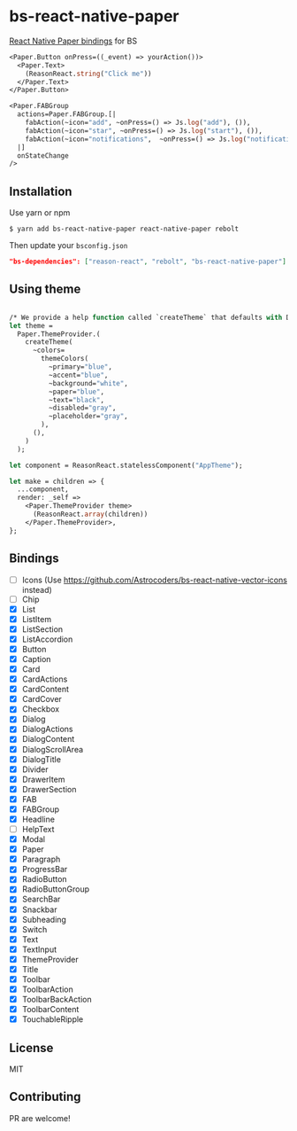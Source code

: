 # bs-react-native-paper

[React Native Paper bindings](https://github.com/callstack/react-native-paper) for BS

```ocaml
<Paper.Button onPress=((_event) => yourAction())>
  <Paper.Text>
    (ReasonReact.string("Click me"))
  </Paper.Text>
</Paper.Button>
```

```ocaml
<Paper.FABGroup
  actions=Paper.FABGroup.[|
    fabAction(~icon="add", ~onPress=() => Js.log("add"), ()),
    fabAction(~icon="star", ~onPress=() => Js.log("start"), ()),
    fabAction(~icon="notifications",  ~onPress=() => Js.log("notifications"), ()),
  |]
  onStateChange
/>
```

## Installation

Use yarn or npm

```
$ yarn add bs-react-native-paper react-native-paper rebolt
```

Then update your `bsconfig.json`

```json
"bs-dependencies": ["reason-react", "rebolt", "bs-react-native-paper"]
```

## Using theme
```ocaml

/* We provide a help function called `createTheme` that defaults with DefaultTheme */
let theme =
  Paper.ThemeProvider.(
    createTheme(
      ~colors=
        themeColors(
          ~primary="blue",
          ~accent="blue",
          ~background="white",
          ~paper="blue",
          ~text="black",
          ~disabled="gray",
          ~placeholder="gray",
        ),
      (),
    )
  );

let component = ReasonReact.statelessComponent("AppTheme");

let make = children => {
  ...component,
  render: _self =>
    <Paper.ThemeProvider theme>
      (ReasonReact.array(children))
    </Paper.ThemeProvider>,
};
```

## Bindings
- [ ] Icons (Use https://github.com/Astrocoders/bs-react-native-vector-icons instead)
- [ ] Chip
- [x] List
- [x] ListItem
- [x] ListSection
- [x] ListAccordion
- [x] Button
- [x] Caption
- [x] Card
- [x] CardActions
- [x] CardContent
- [x] CardCover
- [x] Checkbox
- [x] Dialog
- [x] DialogActions
- [x] DialogContent
- [x] DialogScrollArea
- [x] DialogTitle
- [x] Divider
- [x] DrawerItem
- [x] DrawerSection
- [x] FAB
- [x] FABGroup
- [x] Headline
- [ ] HelpText
- [x] Modal
- [x] Paper
- [x] Paragraph
- [x] ProgressBar
- [x] RadioButton
- [x] RadioButtonGroup
- [x] SearchBar
- [x] Snackbar
- [x] Subheading
- [x] Switch
- [x] Text
- [x] TextInput
- [x] ThemeProvider
- [x] Title
- [x] Toolbar
- [x] ToolbarAction
- [x] ToolbarBackAction
- [x] ToolbarContent
- [x] TouchableRipple

## License

MIT

## Contributing
PR are welcome!

